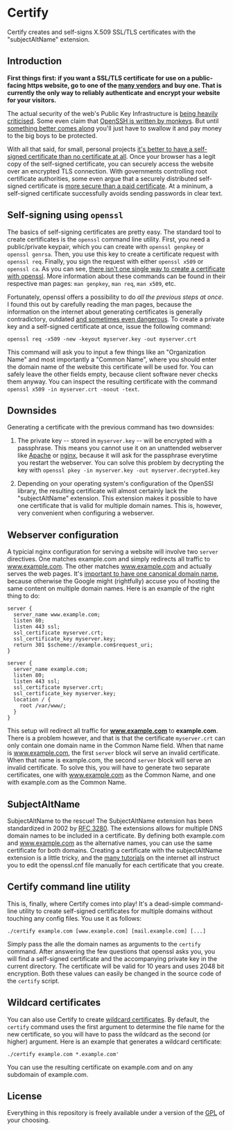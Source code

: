 # Certify
Certify creates and self-signs X.509 SSL/TLS certificates with the "subjectAltName" extension.

## Introduction

**First things first: if you want a SSL/TLS certificate for use on a public-facing https website, go to one of the [many vendors](https://www.sslshopper.com/ssl-certificate-list.html) and buy one. That is currently the only way to reliably authenticate and encrypt your website for your visitors.**

The actual security of the web's Public Key Infrastructure is [being heavily criticised](http://www.thoughtcrime.org/blog/ssl-and-the-future-of-authenticity/). Some even claim that [OpenSSH is written by monkeys](https://www.peereboom.us/assl/assl/html/openssl.html). But until [something better comes along](https://letsencrypt.org/) you'll just have to swallow it and pay money to the big boys to be protected.

With all that said, for small, personal projects [it's better to have a self-signed certificate than no certificate at all](http://serverfault.com/questions/279780/is-a-self-signed-ssl-certificate-a-false-sense-of-security). Once your browser has a legit copy of the self-signed certificate, you can securely access the website over an encrypted TLS connection. With governments controlling root certificate authorities, some even argue that a securely distributed self-signed certificate is [more secure than a paid certificate](http://security.stackexchange.com/questions/42409/are-self-signed-certificates-actually-more-secure-than-ca-signed-certificates-now). At a mininum, a self-signed certificate successfully avoids sending passwords in clear text.

## Self-signing using `openssl`

The basics of self-signing certificates are pretty easy. The standard tool to create certificates is the `openssl` command line utility. First, you need a public/private keypair, which you can create with `openssl genpkey` or `openssl genrsa`. Then, you use this key to create a certificate request with `openssl req`. Finally, you sign the request with either `openssl x509` or `openssl ca`. As you can see, [there isn't one single way to create a certificate with openssl](http://stackoverflow.com/questions/21297139/how-do-you-sign-openssl-certificate-signing-requests-with-your-certification-aut). More information about these commands can be found in their respective man pages: `man genpkey`, `man req`, `man x509`, etc.

Fortunately, openssl offers a possibility to do *all the previous steps at once*. I found this out by carefully reading the man pages, because the information on the internet about generating certificates is generally contradictory, outdated [and sometimes even dangerous](http://wingolog.org/archives/2014/10/17/ffs-ssl). To create a private key and a self-signed certificate at once, issue the following command:

    openssl req -x509 -new -keyout myserver.key -out myserver.crt

This command will ask you to input a few things like an "Organization Name" and most importantly a "Common Name", where you should enter the domain name of the website this certificate will be used for. You can safely leave the other fields empty, because client software never checks them anyway. You can inspect the resulting certificate with the command `openssl x509 -in myserver.crt -noout -text`.

## Downsides

Generating a certificate with the previous command has two downsides:

1. The private key -- stored in `myserver.key` -- will be encrypted with a passphrase. This means you cannot use it on an unattended webserver like [Apache](https://httpd.apache.org/) or [nginx](http://nginx.org/), because it will ask for the passphrase everytime you restart the webserver. You can solve this problem by decrypting the key with `openssl pkey -in myserver.key -out myserver.decrypted.key`

2. Depending on your operating system's configuration of the OpenSSl library, the resulting certificate will almost certainly lack the "subjectAltName" extension. This extension makes it possible to have one certificate that is valid for multiple domain names. This is, however, very convenient when configuring a webserver.

## Webserver configuration

A typicial nginx configuration for serving a website will involve two `server` directives. One matches example.com and simply redirects all traffic to www.example.com. The other matches www.example.com and actually serves the web pages. It's [important to have one canonical domain name](http://www.sitepoint.com/domain-www-or-no-www/), because otherwise the Google might (rightfully) accuse you of hosting the same content on multiple domain names. Here is an example of the right thing to do:

    server {
      server_name www.example.com;
      listen 80;
      listen 443 ssl;
      ssl_certificate myserver.crt;
      ssl_certificate_key myserver.key;
      return 301 $scheme://example.com$request_uri;
    }

    server {
      server_name example.com;
      listen 80;
      listen 443 ssl;
      ssl_certificate myserver.crt;
      ssl_certificate_key myserver.key;
      location / {
        root /var/www/;
      }
    }

This setup will redirect all traffic for **www.example.com** to **example.com**.
There is a problem however, and that is that the certificate `myserver.crt` can only contain one domain name in the Common Name field. When that name is www.example.com, the first `server` block wil serve an invalid certificate. When that name is example.com, the second `server` block will serve an invalid certificate. To solve this, you will have to generate two separate certificates, one with www.example.com as the Common Name, and one with example.com as the Common Name.

## SubjectAltName

SubjectAltName to the rescue! The SubjectAltName extension has been standardized in 2002 by [RFC 3280](https://tools.ietf.org/html/rfc3280). The extensions allows for multiple DNS domain names to be included in a certificate. By defining both example.com and www.example.com as the alternative names, you can use the same certificate for both domains. Creating a certificate with the subjectAltName extension is a little tricky, and the [many tutorials](https://duckduckgo.com/?q=create+subjectaltname+self-signed+certificate&t=debian) on the internet all instruct you to edit the openssl.cnf file manually for each certificate that you create.

## Certify command line utility

This is, finally, where Certify comes into play! It's a dead-simple command-line utility to create self-signed certificates for multiple domains without touching any config files. You use it as follows:

    ./certify example.com [www.example.com] [mail.example.com] [...]

Simply pass the alle the domain names as arguments to the `certify` command. After answering the few questions that openssl asks you, you will find a self-signed certificate and the accompanying private key in the current directory. The certificate will be valid for 10 years and uses 2048 bit encryption. Both these values can easily be changed in the source code of the `certify` script.

## Wildcard certificates

You can also use Certify to create [wildcard certificates](https://en.wikipedia.org/wiki/Wildcard_certificate). By default, the `certify` command uses the first argument to determine the file name for the new certificate, so you will have to pass the wildcard as the second (or higher) argument. Here is an example that generates a wildcard certificate:

    ./certify example.com *.example.com'

You can use the resulting certificate on example.com and on any subdomain of example.com.

## License

Everything in this repository is freely available under a version of the [GPL](https://gnu.org/licenses/gpl.html) of your choosing.
